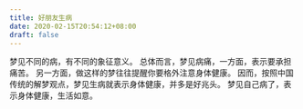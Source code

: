 ```yaml
---
title: 好朋友生病
date: 2020-02-15T20:54:12+08:00
draft: false
---
```


梦见不同的病，有不同的象征意义。
总体而言，梦见病痛，一方面，表示要承担痛苦。
另一方面，做这样的梦往往提醒你要格外注意身体健康。
因而，按照中国传统的解梦观点，梦见生病就表示身体健康，并多是好兆头。
梦见自己病了，表示身体健康，生活如意。

